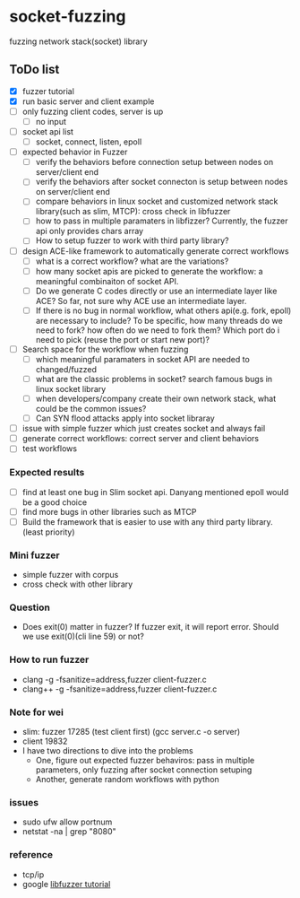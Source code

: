 # socket-fuzzing
fuzzing network stack(socket) library

## ToDo list
- [x] fuzzer tutorial
- [x] run basic server and client example
- [ ] only fuzzing client codes, server is up 
    - [ ] no input   
- [ ] socket api list
    - [ ] socket, connect, listen, epoll 
- [ ] expected behavior in Fuzzer 
    - [ ] verify the behaviors before connection setup between nodes on server/client end
    - [ ] verify the behaviors after socket connecton is setup between nodes on server/client end
    - [ ] compare behaviors in linux socket and customized network stack library(such as slim, MTCP): cross check in libfuzzer
    - [ ] how to pass in multiple paramaters in libfizzer? Currently, the fuzzer api only provides chars array
    - [ ] How to setup fuzzer to work with third party library?
- [ ] design ACE-like framework to automatically generate correct workflows
    - [ ] what is a correct workflow? what are the variations?
    - [ ] how many socket apis are picked to generate the workflow: a meaningful combinaiton of socket API.
    - [ ] Do we generate C codes directly or use an intermediate layer like ACE? So far, not sure why ACE use an intermediate layer.
    - [ ] If there is no bug in normal workflow, what others api(e.g. fork, epoll) are necessary to include? To be specific, how many threads do we need to fork? how often do we need to fork them? Which port do i need to pick (reuse the port or start new port)?
- [ ] Search space for the workflow when fuzzing
    - [ ] which meaningful paramaters in socket API are needed to changed/fuzzed
    - [ ] what are the classic problems in socket? search famous bugs in linux socket library
    - [ ] when developers/company create their own network stack, what could be the common issues?
    - [ ] Can SYN flood attacks apply into socket libraray
- [ ] issue with simple fuzzer which just creates socket and always fail
- [ ] generate correct workflows: correct server and client behaviors
- [ ] test workflows

### Expected results
- [ ] find at least one bug in Slim socket api.  Danyang mentioned epoll would be a good choice
- [ ] find more bugs in other libraries such as MTCP
- [ ] Build the framework that is easier to use with any third party library. (least priority)

### Mini fuzzer
- simple fuzzer with corpus
- cross check with other library

### Question
- Does exit(0) matter in fuzzer? If fuzzer exit, it will report error. Should we use exit(0)(cli line 59) or not?

### How to run fuzzer
- clang -g -fsanitize=address,fuzzer client-fuzzer.c 
- clang++ -g -fsanitize=address,fuzzer client-fuzzer.c 


### Note for wei
- slim: fuzzer 17285 (test client first) (gcc server.c -o server)
- client 19832
- I have two directions to dive into the problems
    - One, figure out expected fuzzer behaviros: pass in multiple parameters, only fuzzing after socket connection setuping
    - Another, generate random workflows with python

### issues
- sudo ufw allow portnum
- netstat -na | grep "8080"
### reference
- tcp/ip
- google [libfuzzer tutorial](https://github.com/google/fuzzing/blob/master/tutorial/libFuzzerTutorial.md)
